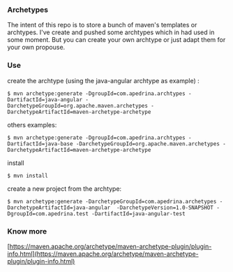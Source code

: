 ### Archetypes

The intent of this repo is to store a bunch of maven's templates or archtypes. I've create and pushed some archtypes which 
in had used in some moment. But you can create your own archtype or just adapt them for your own propouse.

### Use

create the archtype (using the java-angular archtype as example) :

	$ mvn archetype:generate -DgroupId=com.apedrina.archtypes -DartifactId=java-angular -DarchetypeGroupId=org.apache.maven.archetypes -DarchetypeArtifactId=maven-archetype-archetype

others examples:

	$ mvn archetype:generate -DgroupId=com.apedrina.archtypes -DartifactId=java-base -DarchetypeGroupId=org.apache.maven.archetypes -DarchetypeArtifactId=maven-archetype-archetype

install

	$ mvn install

create a new project from the archtype:

	$ mvn archetype:generate -DarchetypeGroupId=com.apedrina.archetypes -DarchetypeArtifactId=java-angular  -DarchetypeVersion=1.0-SNAPSHOT -DgroupId=com.apedrina.test -DartifactId=java-angular-test

### Know more

[https://maven.apache.org/archetype/maven-archetype-plugin/plugin-info.html](https://maven.apache.org/archetype/maven-archetype-plugin/plugin-info.html)